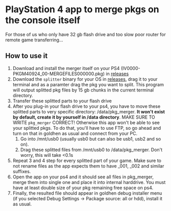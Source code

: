 # PlayStation 4 app to merge pkgs on the console itself

For those of us who only have 32 gb flash drive and too slow poor router for remote game transferring...

## How to use it

1. Download and install the merger itself on your PS4 (IV0000-PKGM40924_00-MERGEFILES000000.pkg) in [releases](https://github.com/VityaSchel/ps4-app-merge-pkgs/releases)
2. Download the `splitter` binary for your OS in [releases](https://github.com/VityaSchel/ps4-app-merge-pkgs/releases), drag it to your terminal and as a paramter drag the pkg you want to split. This program will output splitted pkg files by 15 gb chunks in the current terminal directory.
3. Transfer these splitted parts to your flash drive
4. After you plug-in your flash drive to your ps4, you have to move these splitted parts to very specific directory: /data/pkg_merger. **It won't exist by default, create it by yourself in /data directory**. MAKE SURE TO WRITE `pkg_merger` CORRECT! Otherwise this app won't be able to see your splitted pkgs. To do that, you'll have to use FTP, so go ahead and turn on that in goldhen as usual and connect from your PC. 
   1. Go into /mnt/usb0 (usually usb0 but can also be usb1, usb2 and so on). 
   2. Drag these splitted files from /mnt/usb0 to /data/pkg_merger. Don't worry, this will take <0.1s
5. Repeat 3 and 4 step for every splitted part of your game. Make sure to not rename files as the app expects them to have _001, _002 and similar suffixes.
6. Open the app on your ps4 and it should see all files in pkg_merger, merge them into single one and place it into internal harddrive. You must have at least double size of your pkg remaining free space on ps4.
7. Finally, the resulted file should appear in goldhen debug installer menu (if you selected Debug Settings -> Package source: all or hdd), install it as usual.